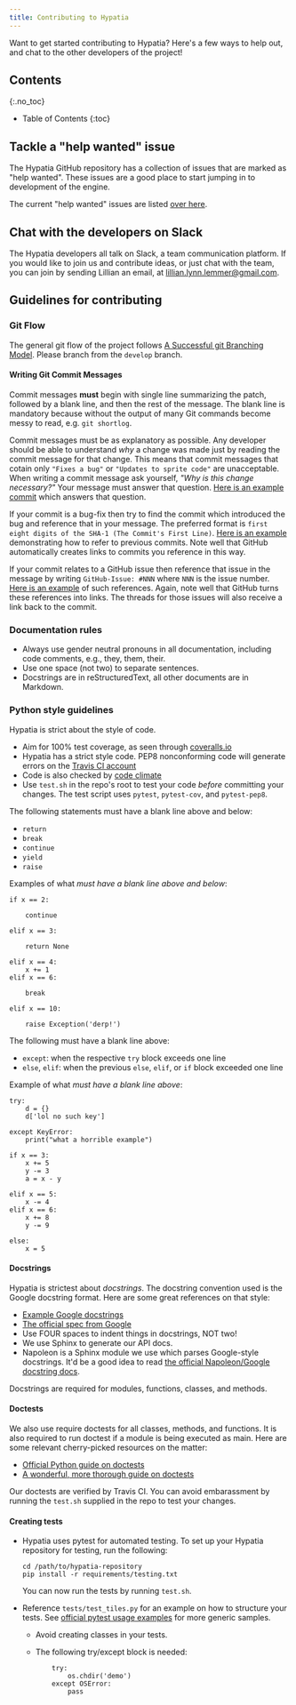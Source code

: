 ```yaml
---
title: Contributing to Hypatia
---
```


Want to get started contributing to Hypatia? Here's a few ways to help out, and chat to the other developers of the project!

## Contents
{:.no_toc}

* Table of Contents
{:toc}


## Tackle a "help wanted" issue

The Hypatia GitHub repository has a collection of issues that are marked as "help wanted". These issues are a good place to start jumping in to development of the engine.

The current "help wanted" issues are listed [over here](https://github.com/hypatia-engine/hypatia/labels/help%20wanted).

## Chat with the developers on Slack

The Hypatia developers all talk on Slack, a team communication platform. If you would like to join us and contribute ideas, or just chat with the team, you can join by sending Lillian an email, at [lillian.lynn.lemmer@gmail.com](mailto:lillian.lynn.lemmer@gmail.com).

## Guidelines for contributing

### Git Flow

The general git flow of the project follows [A Successful git Branching Model](http://nvie.com/posts/a-successful-git-branching-model/). Please branch from the `develop` branch.

#### Writing Git Commit Messages

Commit messages **must** begin with single line summarizing the patch, followed by a blank line, and then the rest of the message.  The blank line is mandatory because without the output of many Git commands become messy to read, e.g. `git shortlog`.

Commit messages must be as explanatory as possible.  Any developer should be able to understand *why* a change was made just by reading the commit message for that change.  This means that commit messages that cotain only `"Fixes a bug"` or `"Updates to sprite code"` are unacceptable.  When writing a commit message ask yourself, *"Why is this change necessary?"*  Your message must answer that question.  [Here is an example commit](https://github.com/hypatia-engine/hypatia/commit/fdbfc5f3e62eb4f5d04ca23f5705e4e97a5e89bf) which answers that question.

If your commit is a bug-fix then try to find the commit which introduced the bug and reference that in your message.  The preferred format is `first eight digits of the SHA-1 (The Commit's First Line)`.  [Here is an example](https://github.com/hypatia-engine/hypatia/commit/b52c3345ae8e312017c2a1cf21793fdbc63b2493) demonstrating how to refer to previous commits.  Note well that GitHub automatically creates links to commits you reference in this way.

If your commit relates to a GitHub issue then reference that issue in the message by writing `GitHub-Issue: #NNN` where `NNN` is the issue number.  [Here is an example](https://github.com/hypatia-engine/hypatia/commit/04d64aa1c76d1958d934c9d64e72a6928ab6466f) of such references.  Again, note well that GitHub turns these references into links.  The threads for those issues will also receive a link back to the commit.

### Documentation rules

* Always use gender neutral pronouns in all documentation, including code comments, e.g., they, them, their.
* Use one space (not two) to separate sentences.
* Docstrings are in reStructuredText, all other documents are in Markdown.

### Python style guidelines

Hypatia is strict about the style of code.

* Aim for 100% test coverage, as seen through [coveralls.io](https://coveralls.io/r/lillian-lemmer/hypatia)
* Hypatia has a strict style code. PEP8 nonconforming code will generate errors on the [Travis CI account](https://travis-ci.org/hypatia-engine/hypatia)
* Code is also checked by [code climate](https://codeclimate.com/github/lillian-lemmer/hypatia)
* Use `test.sh` in the repo's root to test your code *before* committing your changes. The test script uses `pytest`, `pytest-cov`, and `pytest-pep8`.

The following statements must have a blank line above and below:

  * `return`
  * `break`
  * `continue`
  * `yield`
  * `raise`

Examples of what _must have a blank line above and below_:

```
if x == 2:

    continue

elif x == 3:

    return None

elif x == 4:
    x += 1
elif x == 6:

    break

elif x == 10:

    raise Exception('derp!')
```

The following must have a blank line above:

  * `except`: when the respective `try` block exceeds one line
  * `else`, `elif`: when the previous `else`, `elif`, or `if` block exceeded one line

Example of what _must have a blank line above_:

```
try:
    d = {}
    d['lol no such key']

except KeyError:
    print("what a horrible example")

if x == 3:
    x += 5
    y -= 3
    a = x - y

elif x == 5:
    x -= 4
elif x == 6:
    x += 8
    y -= 9

else:
    x = 5
```

#### Docstrings

Hypatia is strictest about _docstrings_. The docstring convention used is the Google docstring format. Here are some great references on that style:

* [Example Google docstrings](http://sphinxcontrib-napoleon.readthedocs.org/en/latest/example_google.html)
* [The official spec from Google](http://google.github.io/styleguide/pyguide.html)
* Use FOUR spaces to indent things in docstrings, NOT two!
* We use Sphinx to generate our API docs.
* Napoleon is a Sphinx module we use which parses Google-style docstrings. It'd be a good idea to read [the official Napoleon/Google docstring docs](http://sphinxcontrib-napoleon.readthedocs.org/en/latest/).

Docstrings are required for modules, functions, classes, and methods.

#### Doctests

We also use require doctests for all classes, methods, and functions. It is also required to run doctest if a module is being executed as main. Here are some relevant cherry-picked resources on the matter:

  * [Official Python guide on doctests](https://docs.python.org/2/library/doctest.html)
  * [A wonderful, more thorough guide on doctests](http://pymotw.com/2/doctest/)

Our doctests are verified by Travis CI. You can avoid embarassment by running the `test.sh` supplied in the repo to test your changes.

#### Creating tests

* Hypatia uses pytest for automated testing. To set up your Hypatia repository for testing, run the following:

  ```
  cd /path/to/hypatia-repository
  pip install -r requirements/testing.txt
  ```

  You can now run the tests by running `test.sh`.

* Reference `tests/test_tiles.py` for an example on how to structure your tests. See [official pytest usage examples](http://pytest.org/latest/example) for more generic samples. 
  * Avoid creating classes in your tests.
  * The following try/except block is needed:

    ```
        try:
            os.chdir('demo')
        except OSError:
            pass
    ```
